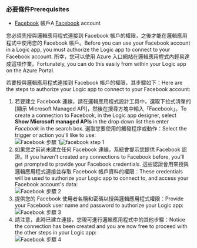 ### <a name="prerequisites"></a><span data-ttu-id="b4ec9-101">必要條件</span><span class="sxs-lookup"><span data-stu-id="b4ec9-101">Prerequisites</span></span>
* <span data-ttu-id="b4ec9-102">[Facebook](https://www.facebook.com/) 帳戶</span><span class="sxs-lookup"><span data-stu-id="b4ec9-102">A [Facebook](https://www.facebook.com/) account</span></span> 

<span data-ttu-id="b4ec9-103">您必須先授與邏輯應用程式連接到 Facebook 帳戶的權限，之後才能在邏輯應用程式中使用您的 Facebook 帳戶。</span><span class="sxs-lookup"><span data-stu-id="b4ec9-103">Before you can use your Facebook account in a Logic app, you must authorize the Logic app to connect to your Facebook account.</span></span> <span data-ttu-id="b4ec9-104">所幸，您可以使用 Azure 入口網站在邏輯應用程式內輕易達成這項作業。</span><span class="sxs-lookup"><span data-stu-id="b4ec9-104">Fortunately, you can do this easily from within your Logic app on the Azure Portal.</span></span> 

<span data-ttu-id="b4ec9-105">若要授與邏輯應用程式連接到 Facebook 帳戶的權限，其步驟如下：</span><span class="sxs-lookup"><span data-stu-id="b4ec9-105">Here are the steps to authorize your Logic app to connect to your Facebook account:</span></span>

1. <span data-ttu-id="b4ec9-106">若要建立 Facebook 連線，請在邏輯應用程式設計工具中，選取下拉式清單的 [顯示 Microsoft Managed API]，然後在搜尋方塊中輸入「Facebook」。</span><span class="sxs-lookup"><span data-stu-id="b4ec9-106">To create a connection to Facebook, in the Logic app designer, select **Show Microsoft managed APIs** in the drop down list then enter *Facebook* in the search box.</span></span> <span data-ttu-id="b4ec9-107">選取您要使用的觸發程序或動作：</span><span class="sxs-lookup"><span data-stu-id="b4ec9-107">Select the trigger or action you'll like to use:</span></span>  
   <span data-ttu-id="b4ec9-108">![Facebook 步驟 1](./media/connectors-create-api-facebook/facebook-1.png)</span><span class="sxs-lookup"><span data-stu-id="b4ec9-108">![facebook step 1](./media/connectors-create-api-facebook/facebook-1.png)</span></span>
2. <span data-ttu-id="b4ec9-109">如果您之前尚未建立任何 Facebook 連線，系統會提示您提供 Facebook 認證。</span><span class="sxs-lookup"><span data-stu-id="b4ec9-109">If you haven't created any connections to Facebook before, you'll get prompted to provide your Facebook credentials.</span></span> <span data-ttu-id="b4ec9-110">這些認證會用來授與邏輯應用程式連接並存取 Facebook 帳戶資料的權限：</span><span class="sxs-lookup"><span data-stu-id="b4ec9-110">These credentials will be used to authorize your Logic app to connect to, and access your Facebook account's data:</span></span>  
   ![Facebook 步驟 2](./media/connectors-create-api-facebook/facebook-2.png)
3. <span data-ttu-id="b4ec9-112">提供您的 Facebook 使用者名稱和密碼以授與邏輯應用程式權限：</span><span class="sxs-lookup"><span data-stu-id="b4ec9-112">Provide your Facebook user name and password to authorize your Logic app:</span></span>  
   ![Facebook 步驟 3](./media/connectors-create-api-facebook/facebook-3.png)   
4. <span data-ttu-id="b4ec9-114">請注意，此時已建立連接，您現可進行邏輯應用程式中的其他步驟：</span><span class="sxs-lookup"><span data-stu-id="b4ec9-114">Notice the connection has been created and you are now free to proceed with the other steps in your Logic app:</span></span>  
   ![Facebook 步驟 4](./media/connectors-create-api-facebook/facebook-4.png)   

